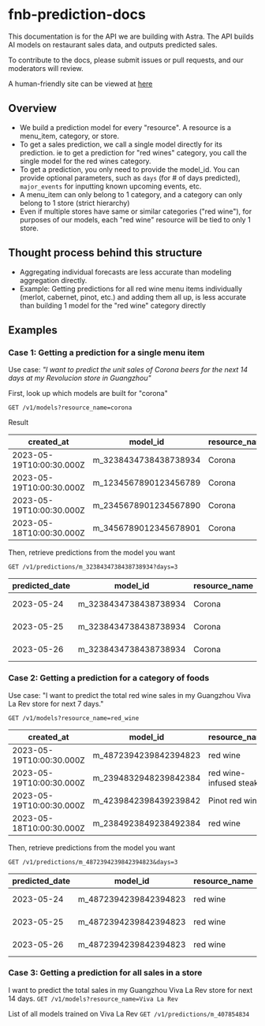 # fnb-prediction-docs

This documentation is for the API we are building with Astra. The API builds AI models on restaurant sales data, and outputs predicted sales.

To contribute to the docs, please submit issues or pull requests, and our moderators will review.

A human-friendly site can be viewed at [here](https://bump.sh/chingjuiyoung/doc/fnb-prediction)

## Overview

- We build a prediction model for every "resource". A resource is a menu_item, category, or store.
- To get a sales prediction, we call a single model directly for its prediction. ie to get a prediction for "red wines" category, you call the single model for the red wines category.
- To get a prediction, you only need to provide the model_id. You can provide optional parameters, such as `days` (for # of days predicted), `major_events` for inputting known upcoming events, etc.
- A menu_item can only belong to 1 category, and a category can only belong to 1 store (strict hierarchy)
- Even if multiple stores have same or similar categories ("red wine"), for purposes of our models, each "red wine" resource will be tied to only 1 store.

## Thought process behind this structure

- Aggregating individual forecasts are less accurate than modeling aggregation directly.
- Example: Getting predictions for all red wine menu items individually (merlot, cabernet, pinot, etc.) and adding them all up, is less accurate than building 1 model for the "red wine" category directly

## Examples

### Case 1: Getting a prediction for a single menu item

Use case: *"I want to predict the unit sales of Corona beers for the next 14 days at my Revolucion store in Guangzhou"*

First, look up which models are built for "corona"

`GET /v1/models?resource_name=corona`

Result

| created_at               | model_id                | resource_name  | resource_id | store           | resource_type       | status | output_type |
|--------------------------|-------------------------|-------|---|----------------------|------------|--------|-------------|
| 2023-05-19T10:00:30.000Z | m_3238434738438738934   | Corona| corona_2750rf | Viva La Rev GuangZhou | menu_item  | ready  | unit        |
| 2023-05-19T10:00:30.000Z | m_1234567890123456789   | Corona| corona_8947rf | Viva La Rev Xiamen    | menu_item  | ready  | unit        |
| 2023-05-19T10:00:30.000Z | m_2345678901234567890   | Corona| corona_1457rf | Bacha              | menu_item  | ready  | unit        |
| 2023-05-18T10:00:30.000Z | m_3456789012345678901   | Corona| corona_2750rf | Viva La Rev GuangZhou | menu_item  | failed | unit        |

Then, retrieve predictions from the model you want

`GET /v1/predictions/m_3238434738438738934?days=3`

| predicted_date       | model_id                | resource_name  | resource_type       | store           | predicted_avg_sales | buffered_prediction | confidence | manual_adjustment | status | created_at               | output_type |
|------------|-------------------------|-------|------------|----------------------|---------------------|---------------------|------------|------------------|--------|--------------------------|-------------|
| 2023-05-24 | m_3238434738438738934   | Corona| menu_item  | Viva La Rev GuangZhou | 23                  | 29                  | 0.95       | 3                | ready  | 2023-05-24T10:00:30.000Z | unit        |
| 2023-05-25 | m_3238434738438738934   | Corona| menu_item  | Viva La Rev GuangZhou | 25                  | 31                  | 0.94       | 4                | ready  | 2023-05-25T10:00:30.000Z | unit        |
| 2023-05-26 | m_3238434738438738934   | Corona| menu_item  | Viva La Rev GuangZhou | 27                  | 33                  | 0.92       | 2                | ready  | 2023-05-26T10:00:30.000Z | unit        |

### Case 2: Getting a prediction for a category of foods

Use case: "I want to predict the total red wine sales in my Guangzhou Viva La Rev store for next 7 days."

`GET /v1/models?resource_name=red_wine`

| created_at               | model_id                | resource_name  | resource_id | store           | resource_type       | status | output_type |
|--------------------------|-------------------------|-------|---|----------------------|------------|--------|-------------|
| 2023-05-19T10:00:30.000Z | m_4872394239842394823   | red wine | red_wine_2875dw | Viva La Rev GuangZhou | category  | ready  | revenue        |
| 2023-05-19T10:00:30.000Z | m_2394832948239842384   | red wine-infused steak | red_wine-infused_steak_5729ps | Viva La Rev Xiamen    | menu_item  | ready  | unit        |
| 2023-05-19T10:00:30.000Z | m_4239842398439239842   | Pinot red wine | pinot_red_wine_0174bi | Bacha              | menu_item  | ready  | revenue        |
| 2023-05-18T10:00:30.000Z | m_2384923849238492384   | red wine | red_wine_2875dw | Viva La Rev GuangZhou | category  | failed | revenue        |

Then, retrieve predictions from the model you want

`GET /v1/predictions/m_4872394239842394823&days=3`

| predicted_date       | model_id                | resource_name  | resource_type       | store           | predicted_avg_sales | buffered_prediction | confidence | manual_adjustment | output_type |
|------------|-------------------------|-------|------------|----------------------|---------------------------|---------------------------|------------|------------------|-------------|
| 2023-05-24 | m_4872394239842394823   | red wine | category  | Viva La Rev GuangZhou | 2300                    | 2900                      | 0.95       | 3                | revenue     |
| 2023-05-25 | m_4872394239842394823   | red wine | category  | Viva La Rev GuangZhou | 2500                    | 3100                      | 0.94       | 4                | revenue     |
| 2023-05-26 | m_4872394239842394823   | red wine | category  | Viva La Rev GuangZhou | 2700                    | 3300                      | 0.92       | 2                | revenue     |

### Case 3: Getting a prediction for all sales in a store

I want to predict the total sales in my Guangzhou Viva La Rev store for next 14 days.
`GET /v1/models?resource_name=Viva La Rev`

List of all models trained on Viva La Rev
`GET /v1/predictions/m_407854834`
